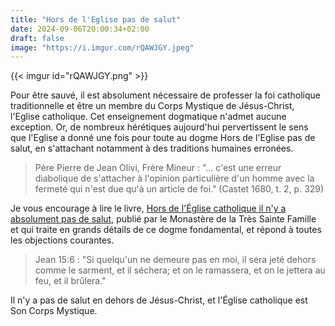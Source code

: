 ```yaml
---
title: "Hors de l'Eglise pas de salut"
date: 2024-09-06T20:00:34+02:00
draft: false
image: "https://i.imgur.com/rQAWJGY.jpeg"
---
```


{{< imgur id="rQAWJGY.png" >}}


Pour être sauvé, il est absolument nécessaire de professer la foi catholique traditionnelle et être un membre du Corps Mystique de Jésus-Christ, l'Eglise catholique. Cet enseignement dogmatique n'admet aucune exception. Or, de nombreux hérétiques aujourd'hui pervertissent le sens que l'Eglise a donné une fois pour toute au dogme Hors de l'Eglise pas de salut, en s'attachant notamment à des traditions humaines erronées.

> Père Pierre de Jean Olivi, Frère Mineur : "... c'est une erreur diabolique de s'attacher à l'opinion particulière d'un homme avec la fermeté qui n'est due qu'à un article de foi." (Castet 1680, t. 2, p. 329)

Je vous encourage à lire le livre, [Hors de l'Église catholique il n'y a absolument pas de salut](https://www.vaticancatholique.com/hors-de-eglise-catholique-pas-de-salut/), publié par le Monastère de la Très Sainte Famille et qui traite en grands détails de ce dogme fondamental, et répond à toutes les objections courantes. 

> Jean 15:6 : "Si quelqu'un ne demeure pas en moi, il sera jeté dehors comme le sarment, et il séchera; et on le ramassera, et on le jettera au feu, et il brûlera."

Il n'y a pas de salut en dehors de Jésus-Christ, et l'Église catholique est Son Corps Mystique. 
